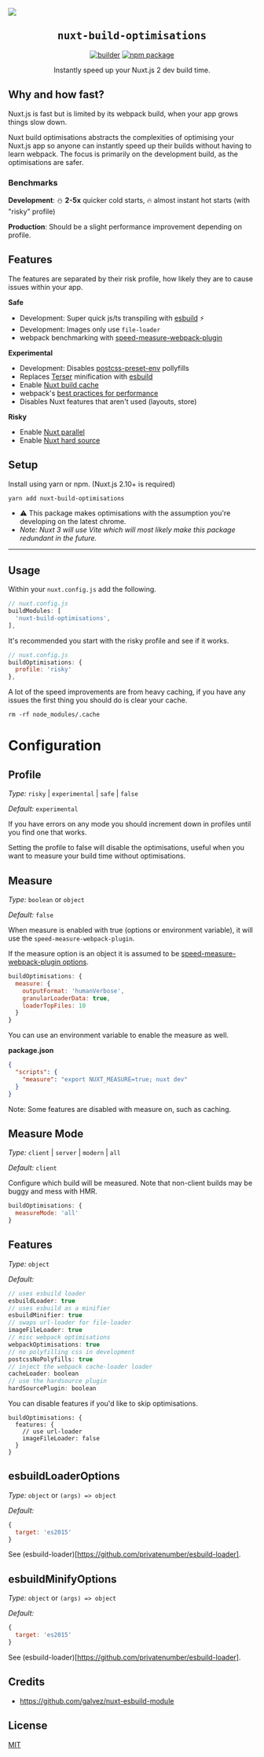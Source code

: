 ![](https://laravel-og.beyondco.de/Nuxt%20Build%20Optimisations.png?theme=light&packageManager=yarn+add&packageName=nuxt-build-optimisations&pattern=texture&style=style_1&description=Instantly+speed+up+your+Nuxt+2+build+time.&md=1&showWatermark=0&fontSize=100px&images=lightning-bolt)

<h2 align='center'><samp>nuxt-build-optimisations</samp></h2>

<p align="center">
  <a href="https://github.com/loonpwn/nuxt-build-optimisations/actions"><img src="https://github.com/loonpwn/nuxt-build-optimisations/workflows/ci/badge.svg" alt="builder"></a>
  <a href="https://npmjs.com/package/nuxt-build-optimisations"><img src="https://img.shields.io/npm/v/nuxt-build-optimisations.svg" alt="npm package"></a>
</p>

<p align='center'>Instantly speed up your Nuxt.js 2 dev build time.</p>


## Why and how fast?

Nuxt.js is fast but is limited by its webpack build, when your app grows things slow down.

Nuxt build optimisations abstracts the complexities of optimising your Nuxt.js app so anyone can instantly speed up their builds
without having to learn webpack. The focus is primarily on the development build, as the optimisations are safer.

### Benchmarks

**Development**: :snowman: **2-5x** quicker cold starts, :fire: almost instant hot starts (with "risky" profile)

**Production**: Should be a slight performance improvement depending on profile.

## Features

The features are separated by their risk profile, how likely they are to cause issues within your app.

**Safe**

- Development: Super quick js/ts transpiling with [esbuild](https://esbuild.github.io/) :zap:
- Development: Images only use `file-loader`
- webpack benchmarking with [speed-measure-webpack-plugin](https://github.com/stephencookdev/speed-measure-webpack-plugin)

**Experimental**
- Development: Disables [postcss-preset-env](https://github.com/csstools/postcss-preset-env) pollyfills
- Replaces [Terser](https://github.com/terser/terser) minification with [esbuild](https://esbuild.github.io/)
- Enable [Nuxt build cache](https://nuxtjs.org/docs/2.x/configuration-glossary/configuration-build#cache)
- webpack's [best practices for performance](https://webpack.js.org/guides/build-performance/)
- Disables Nuxt features that aren't used (layouts, store)

**Risky**
- Enable [Nuxt parallel](https://nuxtjs.org/docs/2.x/configuration-glossary/configuration-build#parallel)
- Enable [Nuxt hard source](https://nuxtjs.org/docs/2.x/configuration-glossary/configuration-build#hardsource)


## Setup

Install using yarn or npm. (Nuxt.js 2.10+ is required)

```bash
yarn add nuxt-build-optimisations
```

- :warning: This package makes optimisations with the assumption you're developing on the latest chrome.
- _Note: Nuxt 3 will use Vite which will most likely make this package redundant in the future._

---

## Usage

Within your `nuxt.config.js` add the following.

```js
// nuxt.config.js
buildModules: [
  'nuxt-build-optimisations',
],
```

It's recommended you start with the risky profile and see if it works.

```js
// nuxt.config.js
buildOptimisations: {
  profile: 'risky'
},
```

A lot of the speed improvements are from heavy caching, if you have any issues the first thing you should
do is clear your cache.

```shell
rm -rf node_modules/.cache
```

# Configuration

## Profile

*Type:* `risky` | `experimental` | `safe` | `false`

*Default:* `experimental`

If you have errors on any mode you should increment down in profiles until you find one that works.

Setting the profile to false will disable the optimisations, useful when you want to measure your build time without optimisations.


## Measure

*Type:* `boolean` or `object`

*Default:* `false`

When measure is enabled with true (options or environment variable), it will use the `speed-measure-webpack-plugin`.

If the measure option is an object it is assumed to be [speed-measure-webpack-plugin options](https://github.com/stephencookdev/speed-measure-webpack-plugin#options).

```js
buildOptimisations: {
  measure: {
    outputFormat: 'humanVerbose',
    granularLoaderData: true,
    loaderTopFiles: 10
  }
}
```

You can use an environment variable to enable the measure as well.

**package.json**

```json
{
  "scripts": {
    "measure": "export NUXT_MEASURE=true; nuxt dev"
  }
}
```

Note: Some features are disabled with measure on, such as caching.

## Measure Mode

*Type:* `client` | `server` | `modern` | `all`

*Default:* `client`

Configure which build will be measured. Note that non-client builds may be buggy and mess with HMR.

```javascript
buildOptimisations: {
  measureMode: 'all'
}
```

## Features

*Type:*  `object`

*Default:*
```js
// uses esbuild loader
esbuildLoader: true
// uses esbuild as a minifier
esbuildMinifier: true
// swaps url-loader for file-loader
imageFileLoader: true
// misc webpack optimisations
webpackOptimisations: true
// no polyfilling css in development
postcssNoPolyfills: true
// inject the webpack cache-loader loader
cacheLoader: boolean
// use the hardsource plugin
hardSourcePlugin: boolean
```

You can disable features if you'd like to skip optimisations.

```shell
buildOptimisations: {
  features: {
    // use url-loader
    imageFileLoader: false
  }
}
```

## esbuildLoaderOptions

*Type:*  `object` or `(args) => object`

*Default:*
```javascript
{
  target: 'es2015'
}
```

See (esbuild-loader)[https://github.com/privatenumber/esbuild-loader].

## esbuildMinifyOptions

*Type:*  `object` or `(args) => object`

*Default:*
```javascript
{
  target: 'es2015'
}
```

See (esbuild-loader)[https://github.com/privatenumber/esbuild-loader].

## Credits

- https://github.com/galvez/nuxt-esbuild-module

## License

[MIT](LICENSE)
